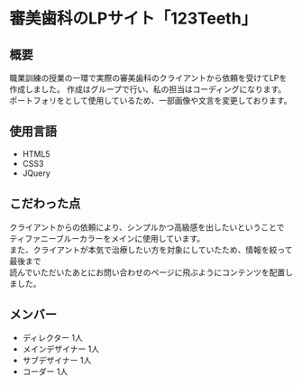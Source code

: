 # 審美歯科のLPサイト「123Teeth」

## 概要
職業訓練の授業の一環で実際の審美歯科のクライアントから依頼を受けてLPを作成しました。
作成はグループで行い、私の担当はコーディングになります。
ポートフォリをとして使用しているため、一部画像や文言を変更しております。

## 使用言語
* HTML5
* CSS3
* JQuery

## こだわった点
クライアントからの依頼により、シンプルかつ高級感を出したいということで  
ティファニーブルーカラーをメインに使用しています。  
また、クライアントが本気で治療したい方を対象にしていたため、情報を絞って最後まで  
読んでいただいたあとにお問い合わせのページに飛ぶようにコンテンツを配置しました。

## メンバー
* ディレクター 1人
* メインデザイナー 1人
* サブデザイナー 1人
* コーダー 1人


